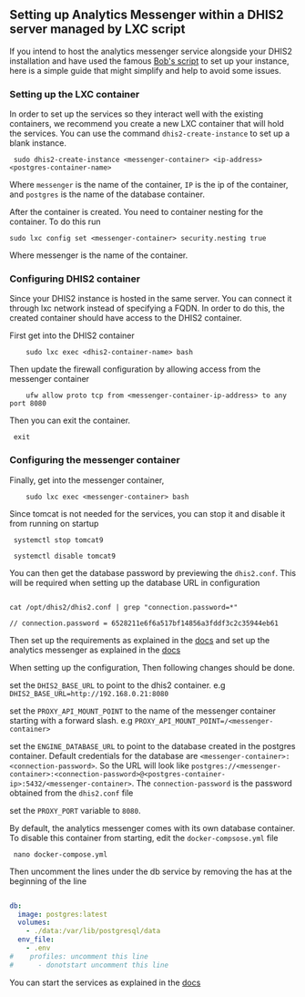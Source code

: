 ## Setting up Analytics Messenger within a DHIS2 server managed by LXC script

If you intend to host the analytics messenger service alongside your DHIS2 installation and have used the
famous [Bob's script](https://github.com/bobjolliffe/dhis2-tools-ng) to set up your instance, here is a simple guide
that might simplify and help to avoid some issues.

### Setting up the LXC container

In order to set up the services so they interact well with the existing containers, we recommend you create a new LXC
container that will hold the services.
You can use the command `dhis2-create-instance` to set up a blank instance.

```shell
 sudo dhis2-create-instance <messenger-container> <ip-address> <postgres-container-name>
```

Where `messenger` is the name of the container, `IP` is the ip of the container, and `postgres` is the name of the
database container.

After the container is created. You need to container nesting for the container. To do this run

```shell
sudo lxc config set <messenger-container> security.nesting true
```

Where messenger is the name of the container.

### Configuring DHIS2 container

Since your DHIS2 instance is hosted in the same server. You can connect it through lxc network instead of specifying a
FQDN. In order to do this, the created container should have access to the DHIS2 container.

First get into the DHIS2 container

```shell
    sudo lxc exec <dhis2-container-name> bash
```

Then update the firewall configuration by allowing access from the messenger container

```shell
    ufw allow proto tcp from <messenger-container-ip-address> to any port 8080
```

Then you can exit the container.

```shell
 exit 
```

### Configuring the messenger container

Finally, get into the messenger container,

```shell
    sudo lxc exec <messenger-container> bash 
```

Since tomcat is not needed for the services, you can stop it and disable it from running on startup

```shell
 systemctl stop tomcat9
```

```shell
 systemctl disable tomcat9
```

You can then get the database password by previewing the `dhis2.conf`. This will be required when setting up the
database URL in configuration

```shell

cat /opt/dhis2/dhis2.conf | grep "connection.password=*"

// connection.password = 6528211e6f6a517bf14856a3fddf3c2c35944eb61

```

Then set up the requirements as explained in the [docs](README.md#installation) and set up the analytics messenger as
explained in the [docs](README.md#backend-server-setup)

When setting up the configuration, Then following changes should be done.

set the `DHIS2_BASE_URL` to point to the dhis2 container. e.g `DHIS2_BASE_URL=http://192.168.0.21:8080`

set the `PROXY_API_MOUNT_POINT` to the name of the messenger container starting with a forward slash.
e.g `PROXY_API_MOUNT_POINT=/<messenger-container>`

set the `ENGINE_DATABASE_URL` to point to the database created in the postgres container. Default credentials for the
database are `<messenger-container>:<connection-password>`. So the URL will look
like `postgres://<messenger-container>:<connection-password>@<postgres-container-ip>:5432/<messenger-container>`.
The `connection-password` is the password obtained from the `dhis2.conf` file

set the `PROXY_PORT` variable to `8080`.

By default, the analytics messenger comes with its own database container. To disable this container from starting, edit
the `docker-compsose.yml` file

```shell
 nano docker-compose.yml
```

Then uncomment the lines under the db service by removing the has at the beginning of the line

```yaml

db:
  image: postgres:latest
  volumes:
    - ./data:/var/lib/postgresql/data
  env_file:
    - .env
#    profiles: uncomment this line
#      - donotstart uncomment this line

```

You can start the services as explained in the [docs](README.md#starting-the-backend-services)





